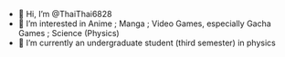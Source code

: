 - 👋 Hi, I’m @ThaiThai6828
- 👀 I’m interested in Anime ; Manga ; Video Games, especially Gacha Games ; Science (Physics)
- 📖 I’m currently an undergraduate student (third semester) in physics 

<!---
ThaiThai6828/ThaiThai6828 is a ✨ special ✨ repository because its `README.md` (this file) appears on your GitHub profile.
You can click the Preview link to take a look at your changes.
--->
